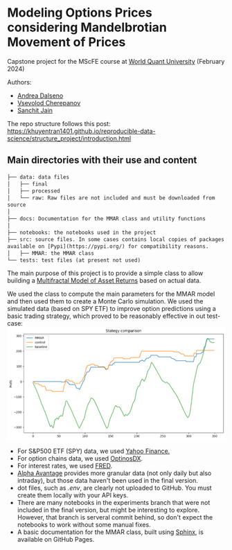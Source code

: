 # Modeling Options Prices considering Mandelbrotian Movement of Prices
Capstone project for the MScFE course at [World Quant University](https://www.wqu.edu/programs/mscfe/) (February 2024)

Authors:
- [Andrea Dalseno](https://github.com/adalseno)
- [Vsevolod Cherepanov](https://github.com/VB00)
- [Sanchit Jain](https://github.com/sanchitjain333)

The repo structure follows this post: https://khuyentran1401.github.io/reproducible-data-science/structure_project/introduction.html

## Main directories with their use and content

    ├── data: data files
    │   ├── final
    │   ├── processed
    │   └── raw: Raw files are not included and must be downloaded from source
    │       
    ├── docs: Documentation for the MMAR class and utility functions
    │   
    ├── notebooks: the notebooks used in the project
    ├── src: source files. In some cases contains local copies of packages available on [Pypi](https://pypi.org/) for compatibility reasons.
    │   ├── MMAR: the MMAR class
    └── tests: test files (at present not used)


The main purpose of this project is to provide a simple class to allow building a [Multifractal Model of Asset Returns](https://users.math.yale.edu/~bbm3/web_pdfs/Cowles1164.pdf) based on actual data.

We used the class to compute the main parameters for the MMAR model and then used them to create a Monte Carlo simulation. We used the simulated data (based on SPY ETF) to improve option predictions using a basic trading strategy, which proved to be reasonably effective in out test-case:
![Example strategy](other/strategy_example.png)


* For S&P500 ETF (SPY) data, we used [Yahoo Finance.](https://finance.yahoo.com/quote/SPY?.tsrc=fin-srch) 
* For option chains data, we used [OptinosDX](https://www.optionsdx.com/).
* For interest rates, we used [FRED](https://fred.stlouisfed.org/series/TB3MS).
* [Alpha Avantage](https://www.alphavantage.co/documentation/) provides more granular data (not only daily but also intraday), but those data haven't been used in the final version.
* dot files, such as *.env*, are clearly not uploaded to GitHub. You must create them locally with your API keys.
* There are many notebooks in the experiments branch that were not included in the final version, but might be interesting to explore. However, that branch is serveral commit behind, so don't expect the notebooks to work without some manual fixes.
* A basic documentation for the MMAR class, built using [Sphinx](https://www.sphinx-doc.org/en/master/), is available on GitHub Pages.
